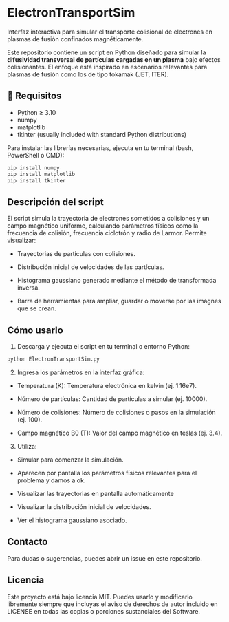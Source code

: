 # ElectronTransportSim
Interfaz interactiva para simular el transporte colisional de electrones en plasmas de fusión confinados magnéticamente.

Este repositorio contiene un script en Python diseñado para simular la **difusividad transversal de partículas cargadas en un plasma** bajo efectos colisionantes. El enfoque está inspirado en escenarios relevantes para plasmas de fusión como los de tipo tokamak (JET, ITER).

## 🔧 Requisitos

- Python ≥ 3.10
- numpy
- matplotlib
- tkinter (usually included with standard Python distributions)

Para instalar las librerías necesarias, ejecuta en tu terminal (bash, PowerShell o CMD):

```bash
pip install numpy
pip install matplotlib
pip install tkinter
```
## Descripción del script

El script simula la trayectoria de electrones sometidos a colisiones y un campo magnético uniforme, calculando parámetros físicos como la frecuencia de colisión, frecuencia ciclotrón y radio de Larmor. Permite visualizar:

- Trayectorias de partículas con colisiones.

- Distribución inicial de velocidades de las partículas.

- Histograma gaussiano generado mediante el método de transformada inversa.

- Barra de herramientas para ampliar, guardar o moverse por las imágnes que se crean.

## Cómo usarlo

1. Descarga y ejecuta el script en tu terminal o entorno Python:

```bash
python ElectronTransportSim.py
```

2. Ingresa los parámetros en la interfaz gráfica:

- Temperatura (K): Temperatura electrónica en kelvin (ej. 1.16e7).

- Número de partículas: Cantidad de partículas a simular (ej. 10000).

- Número de colisiones: Número de colisiones o pasos en la simulación (ej. 100).

- Campo magnético B0 (T): Valor del campo magnético en teslas (ej. 3.4).

3. Utiliza:

- Simular para comenzar la simulación.

- Aparecen por pantalla los parámetros físicos relevantes para el problema y damos a ok.

- Visualizar las trayectorias en pantalla automáticamente

- Visualizar la distribución inicial de velocidades.

- Ver el histograma gaussiano asociado.

## Contacto

Para dudas o sugerencias, puedes abrir un issue en este repositorio.

## Licencia

Este proyecto está bajo licencia MIT. Puedes usarlo y modificarlo libremente siempre que incluyas el aviso de derechos de autor incluido en LICENSE en todas las copias o porciones sustanciales del Software.
